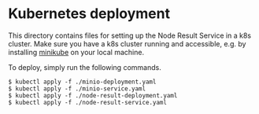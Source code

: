 # Kubernetes deployment

This directory contains files for setting up the Node Result Service in a k8s cluster.
Make sure you have a k8s cluster running and accessible, e.g. by
installing [minikube](https://minikube.sigs.k8s.io/docs/) on your local
machine.

To deploy, simply run the following commands.

```
$ kubectl apply -f ./minio-deployment.yaml
$ kubectl apply -f ./minio-service.yaml
$ kubectl apply -f ./node-result-deployment.yaml
$ kubectl apply -f ./node-result-service.yaml
```
